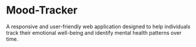 # Mood-Tracker
A responsive and user-friendly web application designed to help individuals track their emotional well-being and identify mental health patterns over time.
